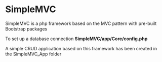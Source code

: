 # SimpleMVC

SimpleMVC is a php framework based on the MVC pattern with pre-built Bootstrap packages

To set up a database connection
<b>SimpleMVC/app/Core/config.php</b>

A simple CRUD application based on this framework has been created in the SimpleMVC_App folder
